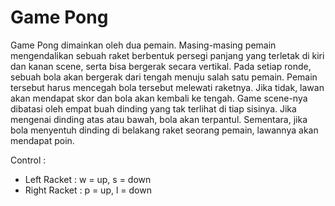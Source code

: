 # Game Pong
Game Pong dimainkan oleh dua pemain. 
Masing-masing pemain mengendalikan sebuah raket berbentuk persegi panjang yang terletak di kiri dan kanan scene, serta bisa bergerak secara vertikal. 
Pada setiap ronde, sebuah bola akan bergerak dari tengah menuju salah satu pemain. 
Pemain tersebut harus mencegah bola tersebut melewati raketnya. Jika tidak, lawan akan mendapat skor dan bola akan kembali ke tengah. 
Game scene-nya dibatasi oleh empat buah dinding yang tak terlihat di tiap sisinya. Jika mengenai dinding atas atau bawah, bola akan terpantul. 
Sementara, jika bola menyentuh dinding di belakang raket seorang pemain, lawannya akan mendapat poin.

Control : 
- Left Racket  : w = up, s = down
- Right Racket : p = up, l = down
